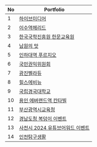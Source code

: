 
| No | Portfolio |
| ------------ | ------------- |
| 1 | <a href="https://github.com/eekfrl/hiveMedia/tree/master/hiveMedia"> 하이브미디어 </a>  |
| 2 | <a href="https://github.com/eekfrl/hiveMedia/tree/master/isuhelead"> 이수역헤리드 </a>  |
| 3 | <a href="https://github.com/eekfrl/hiveMedia/tree/master/hanmun"> 한국국학진흥원 한문교육원 </a>  |
| 4 | <a href="https://github.com/eekfrl/hiveMedia/tree/master/namwon"> 남원의 맛 </a>  |
| 5 | <a href="https://github.com/eekfrl/hiveMedia/tree/master/InhaUniversityStationPrugio"> 인하대역 푸르지오 </a>  |
| 6 | <a href="https://github.com/eekfrl/hiveMedia/tree/master/correctReport"> 국민권익위원회 </a>  |
| 7 | <a href="https://github.com/eekfrl/hiveMedia/tree/master/GwangjinBellaDue"> 광진벨라듀 </a>  |
| 8 | <a href="https://github.com/eekfrl/hiveMedia/tree/master/Hillstate"> 힐스에비뉴 </a>  |
| 9 | <a href="https://github.com/eekfrl/hiveMedia/tree/master/kyunggukUniversity"> 국립경국대학교 </a>  |
| 10 | <a href="https://github.com/eekfrl/hiveMedia/tree/master/yiCantavil"> 용인 에버랜드역 칸타빌 </a>  |
| 11 | <a href="https://github.com/eekfrl/hiveMedia/tree/master/BusanEDU"> 부산광역시교육청 </a>  |
| 12 | <a href="https://github.com/eekfrl/hiveMedia/tree/master/BDHevent"> 경남도청 복덩이 이벤트 </a>  |
| 13 | <a href="https://github.com/eekfrl/hiveMedia/tree/master/sacheonAward"> 사천시 2024 유튜브어워드 이벤트 </a>  |
| 14 | <a href="https://github.com/eekfrl/hiveMedia/tree/master/incheonManual"> 인천탐구생활 </a>  |
